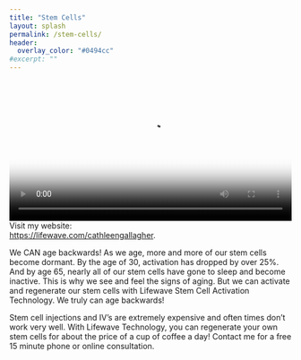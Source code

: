 ```yaml
---
title: "Stem Cells"
layout: splash
permalink: /stem-cells/
header:
  overlay_color: "#0494cc"
#excerpt: ""
---
```


<video class="video" width="100%" poster="/assets/images/lifewave_thumbnail.jpg" controls="true" autobuffer="true">
  <source src="/assets/videos/lifewave.mp4" type="video/mp4">
</video><br>
Visit my website:<br>
<a href="https://lifewave.com/cathleengallagher">https://lifewave.com/cathleengallagher</a>.

We CAN age backwards! As we age, more and more of our stem cells become dormant. By the age of 30, activation has dropped by over 25%. And by age 65, nearly all of our stem cells have gone to sleep and become inactive. This is why we see and feel the signs of aging. But we can activate and regenerate our stem cells with Lifewave Stem Cell Activation Technology. We truly can age backwards!

Stem cell injections and IV’s are extremely expensive and often times don’t work very well. With Lifewave Technology, you can regenerate your own stem cells for 
about the price of a cup of coffee a day! Contact me for a free 15 minute phone or online consultation.
